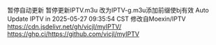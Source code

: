 暂停自动更新 暂停更新IPTV.m3u 改为IPTV-g.m3u添加前缀使bj有效 Auto Update IPTV in 2025-05-27 09:35:54 CST 修改自Moexin/IPTV  https://cdn.jsdelivr.net/gh/vicjl/myIPTV/ https://ghp.ci/https://github.com/vicjl/myIPTV 
